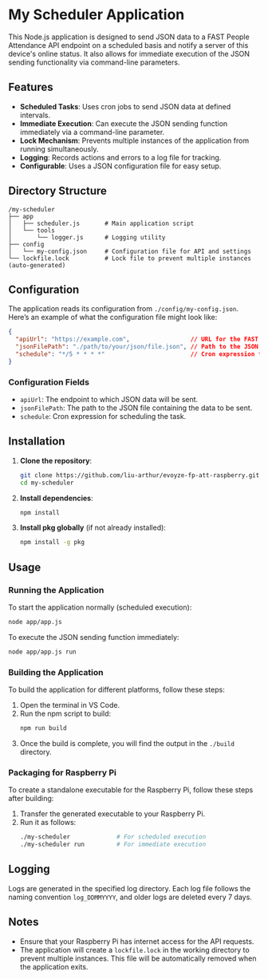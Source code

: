 # My Scheduler Application

This Node.js application is designed to send JSON data to a FAST People Attendance API endpoint on a scheduled basis and notify a server of this device's online status. It also allows for immediate execution of the JSON sending functionality via command-line parameters.

## Features

- **Scheduled Tasks**: Uses cron jobs to send JSON data at defined intervals.
- **Immediate Execution**: Can execute the JSON sending function immediately via a command-line parameter.
- **Lock Mechanism**: Prevents multiple instances of the application from running simultaneously.
- **Logging**: Records actions and errors to a log file for tracking.
- **Configurable**: Uses a JSON configuration file for easy setup.

## Directory Structure

```
/my-scheduler
├── app
│   ├── scheduler.js       # Main application script
│   └── tools
│       └── logger.js      # Logging utility
├── config
│   └── my-config.json     # Configuration file for API and settings
└── lockfile.lock          # Lock file to prevent multiple instances (auto-generated)
```

## Configuration

The application reads its configuration from `./config/my-config.json`. Here’s an example of what the configuration file might look like:

```json
{
  "apiUrl": "https://example.com",                 // URL for the FAST People Attendance API
  "jsonFilePath": "./path/to/your/json/file.json", // Path to the JSON file containing attendance data captured by the device
  "schedule": "*/5 * * * *"                        // Cron expression for scheduling data uploads to the FAST People server
}
```

### Configuration Fields

- `apiUrl`: The endpoint to which JSON data will be sent.
- `jsonFilePath`: The path to the JSON file containing the data to be sent.
- `schedule`: Cron expression for scheduling the task.

## Installation

1. **Clone the repository**:
   ```bash
   git clone https://github.com/liu-arthur/evoyze-fp-att-raspberry.git
   cd my-scheduler
   ```

2. **Install dependencies**:
   ```bash
   npm install
   ```

3. **Install pkg globally** (if not already installed):
   ```bash
   npm install -g pkg
   ```

## Usage

### Running the Application

To start the application normally (scheduled execution):
```bash
node app/app.js
```

To execute the JSON sending function immediately:
```bash
node app/app.js run
```

### Building the Application

To build the application for different platforms, follow these steps:
  1. Open the terminal in VS Code.
  2. Run the npm script to build:
     ```bash
     npm run build
     ```
  3. Once the build is complete, you will find the output in the `./build` directory.

### Packaging for Raspberry Pi

To create a standalone executable for the Raspberry Pi, follow these steps after building:

1. Transfer the generated executable to your Raspberry Pi.
2. Run it as follows:
   ```bash
   ./my-scheduler             # For scheduled execution
   ./my-scheduler run         # For immediate execution
   ```

## Logging

Logs are generated in the specified log directory. Each log file follows the naming convention `log_DDMMYYYY`, and older logs are deleted every 7 days.

## Notes

- Ensure that your Raspberry Pi has internet access for the API requests.
- The application will create a `lockfile.lock` in the working directory to prevent multiple instances. This file will be automatically removed when the application exits.